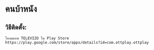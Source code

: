 # คนบ้าหนัง


## วิธีติดตั้ง:

```
โหลดแอพ TELEVIZO ใน Play Store
https://play.google.com/store/apps/details?id=com.ottplay.ottplay
```

